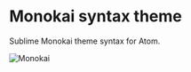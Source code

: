 # Monokai syntax theme

Sublime Monokai theme syntax for Atom.

![Monokai](http://i.imgur.com/wN42C7P.png)
